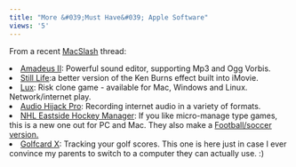 ```yaml
---
title: "More &#039;Must Have&#039; Apple Software"
views: '5'
---
```

<p>From a recent <a href="https://www.macslash.com">MacSlash</a> thread:</p>
<li><a href="https://www.hairersoft.com/Amadeus.html">Amadeus II</a>: Powerful sound editor, supporting Mp3 and Ogg Vorbis.</li>
<li><a href="https://www.grantedsw.com/still-life/">Still Life</a>:a better version of the Ken Burns effect built into iMovie.</li>
<li><a href="https://www.sillysoft.net/">Lux</a>: Risk clone game - available for Mac, Windows and Linux.  Network/internet play.</li>
<li><a href="https://www.rogueamoeba.com/">Audio Hijack Pro</a>: Recording internet audio in a variety of formats.</li>
<li><a href="https://www.sigames.com/softography.php?type=view&amp;id=14">NHL Eastside Hockey Manager</a>: If you like micro-manage type games, this is a new one out for PC and Mac.  They also make a <a href="https://www.sigames.com/downloads.php?type=game&amp;id=13">Football/soccer version.</a></li>
<li><a href="https://www.versiontracker.com/dyn/moreinfo/macosx/17554">Golfcard X</a>: Tracking your golf scores.  This one is here just in case I ever convince my parents to switch to a computer they can actually use.  :)</li>
